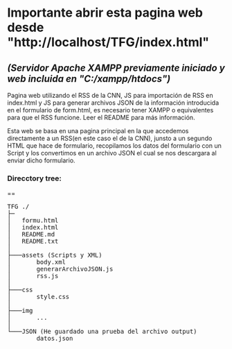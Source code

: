 # **Importante abrir esta pagina web desde "http://localhost/TFG/index.html"**

## _(Servidor Apache XAMPP previamente iniciado y web incluida en "C:/xampp/htdocs")_

Pagina web utilizando el RSS de la CNN, JS para importación de RSS en index.html y JS para generar archivos JSON de la información introducida en el formulario de form.html, es necesario tener XAMPP o equivalentes para que el RSS funcione. Leer el README para más información.

Esta web se basa en una pagina principal en la que accedemos directamente a un RSS(en este caso el de la CNN), junsto a un segundo HTML que hace de formulario, recopilamos los datos del formulario con un Script y los convertimos en un archivo JSON el cual se nos descargara al enviar dicho formulario.

### **Direcctory tree:**

==

<pre>TFG ./
├─
│   formu.html
│   index.html
│   README.md
│   README.txt
│
├───assets (Scripts y XML)
│       body.xml
│       generarArchivoJSON.js
│       rss.js
│
├───css
│       style.css
│
├───img
│       ...
│
└───JSON (He guardado una prueba del archivo output)
        datos.json
</pre>


